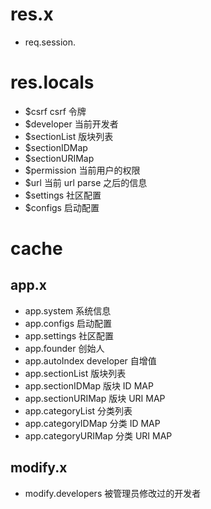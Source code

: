 # res.x
- req.session.



# res.locals
- $csrf csrf 令牌
- $developer 当前开发者
- $sectionList 版块列表
- $sectionIDMap
- $sectionURIMap
- $permission 当前用户的权限
- $url 当前 url parse 之后的信息
- $settings 社区配置
- $configs 启动配置



# cache
## app.x
- app.system 系统信息
- app.configs 启动配置
- app.settings 社区配置
- app.founder 创始人
- app.autoIndex developer 自增值
- app.sectionList 版块列表
- app.sectionIDMap 版块 ID MAP
- app.sectionURIMap 版块 URI MAP
- app.categoryList 分类列表
- app.categoryIDMap 分类 ID MAP
- app.categoryURIMap 分类 URI MAP



## modify.x
- modify.developers 被管理员修改过的开发者


